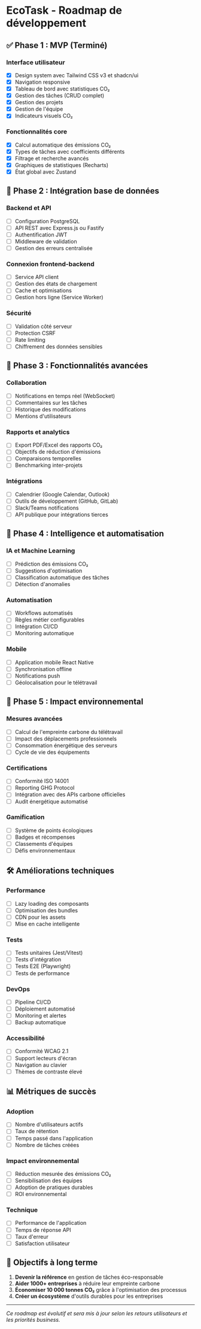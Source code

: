 # EcoTask - Roadmap de développement

## ✅ Phase 1 : MVP (Terminé)

### Interface utilisateur
- [x] Design system avec Tailwind CSS v3 et shadcn/ui
- [x] Navigation responsive
- [x] Tableau de bord avec statistiques CO₂
- [x] Gestion des tâches (CRUD complet)
- [x] Gestion des projets
- [x] Gestion de l'équipe
- [x] Indicateurs visuels CO₂

### Fonctionnalités core
- [x] Calcul automatique des émissions CO₂
- [x] Types de tâches avec coefficients différents
- [x] Filtrage et recherche avancés
- [x] Graphiques de statistiques (Recharts)
- [x] État global avec Zustand

## 🚧 Phase 2 : Intégration base de données

### Backend et API
- [ ] Configuration PostgreSQL
- [ ] API REST avec Express.js ou Fastify
- [ ] Authentification JWT
- [ ] Middleware de validation
- [ ] Gestion des erreurs centralisée

### Connexion frontend-backend
- [ ] Service API client
- [ ] Gestion des états de chargement
- [ ] Cache et optimisations
- [ ] Gestion hors ligne (Service Worker)

### Sécurité
- [ ] Validation côté serveur
- [ ] Protection CSRF
- [ ] Rate limiting
- [ ] Chiffrement des données sensibles

## 🎯 Phase 3 : Fonctionnalités avancées

### Collaboration
- [ ] Notifications en temps réel (WebSocket)
- [ ] Commentaires sur les tâches
- [ ] Historique des modifications
- [ ] Mentions d'utilisateurs

### Rapports et analytics
- [ ] Export PDF/Excel des rapports CO₂
- [ ] Objectifs de réduction d'émissions
- [ ] Comparaisons temporelles
- [ ] Benchmarking inter-projets

### Intégrations
- [ ] Calendrier (Google Calendar, Outlook)
- [ ] Outils de développement (GitHub, GitLab)
- [ ] Slack/Teams notifications
- [ ] API publique pour intégrations tierces

## 🔮 Phase 4 : Intelligence et automatisation

### IA et Machine Learning
- [ ] Prédiction des émissions CO₂
- [ ] Suggestions d'optimisation
- [ ] Classification automatique des tâches
- [ ] Détection d'anomalies

### Automatisation
- [ ] Workflows automatisés
- [ ] Règles métier configurables
- [ ] Intégration CI/CD
- [ ] Monitoring automatique

### Mobile
- [ ] Application mobile React Native
- [ ] Synchronisation offline
- [ ] Notifications push
- [ ] Géolocalisation pour le télétravail

## 🌱 Phase 5 : Impact environnemental

### Mesures avancées
- [ ] Calcul de l'empreinte carbone du télétravail
- [ ] Impact des déplacements professionnels
- [ ] Consommation énergétique des serveurs
- [ ] Cycle de vie des équipements

### Certifications
- [ ] Conformité ISO 14001
- [ ] Reporting GHG Protocol
- [ ] Intégration avec des APIs carbone officielles
- [ ] Audit énergétique automatisé

### Gamification
- [ ] Système de points écologiques
- [ ] Badges et récompenses
- [ ] Classements d'équipes
- [ ] Défis environnementaux

## 🛠️ Améliorations techniques

### Performance
- [ ] Lazy loading des composants
- [ ] Optimisation des bundles
- [ ] CDN pour les assets
- [ ] Mise en cache intelligente

### Tests
- [ ] Tests unitaires (Jest/Vitest)
- [ ] Tests d'intégration
- [ ] Tests E2E (Playwright)
- [ ] Tests de performance

### DevOps
- [ ] Pipeline CI/CD
- [ ] Déploiement automatisé
- [ ] Monitoring et alertes
- [ ] Backup automatique

### Accessibilité
- [ ] Conformité WCAG 2.1
- [ ] Support lecteurs d'écran
- [ ] Navigation au clavier
- [ ] Thèmes de contraste élevé

## 📊 Métriques de succès

### Adoption
- [ ] Nombre d'utilisateurs actifs
- [ ] Taux de rétention
- [ ] Temps passé dans l'application
- [ ] Nombre de tâches créées

### Impact environnemental
- [ ] Réduction mesurée des émissions CO₂
- [ ] Sensibilisation des équipes
- [ ] Adoption de pratiques durables
- [ ] ROI environnemental

### Technique
- [ ] Performance de l'application
- [ ] Temps de réponse API
- [ ] Taux d'erreur
- [ ] Satisfaction utilisateur

## 🎯 Objectifs à long terme

1. **Devenir la référence** en gestion de tâches éco-responsable
2. **Aider 1000+ entreprises** à réduire leur empreinte carbone
3. **Économiser 10 000 tonnes CO₂** grâce à l'optimisation des processus
4. **Créer un écosystème** d'outils durables pour les entreprises

---

*Ce roadmap est évolutif et sera mis à jour selon les retours utilisateurs et les priorités business.*
